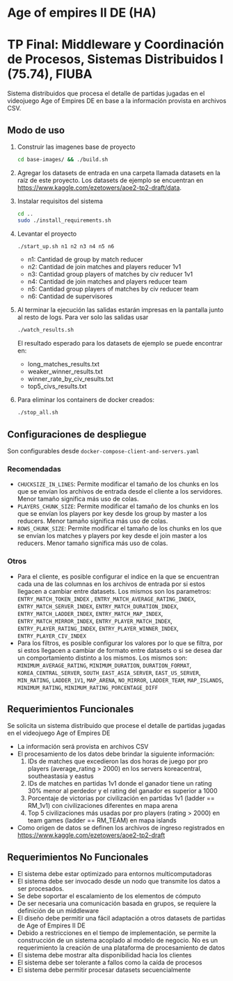# Age of empires II DE (HA)
# TP Final: Middleware y Coordinación de Procesos, Sistemas Distribuidos I (75.74), FIUBA

Sistema distribuidos que procesa el detalle de partidas jugadas en el videojuego Age of Empires DE en base a la información provista en archivos CSV.

## Modo de uso

1. Construir las imagenes base de proyecto
	```bash
	cd base-images/ && ./build.sh
	```

2. Agregar los datasets de entrada en una carpeta llamada datasets en la raíz de este proyecto. Los datasets de ejemplo se encuentran en https://www.kaggle.com/ezetowers/aoe2-tp2-draft/data.

3. Instalar requisitos del sistema

	```bash
	cd ..
	sudo ./install_requirements.sh
	```

4. Levantar el proyecto

	```bash
	./start_up.sh n1 n2 n3 n4 n5 n6
	```

	* n1: Cantidad de group by match reducer
	* n2: Cantidad de join matches and players reducer 1v1
	* n3: Cantidad group players of matches by civ reducer 1v1
	* n4: Cantidad de join matches and players reducer team
	* n5: Cantidad group players of matches by civ reducer team
	* n6: Cantidad de supervisores

5. Al terminar la ejecución las salidas estarán impresas en la pantalla junto al resto de logs. Para ver solo las salidas usar

	```bash
	./watch_results.sh
	```

	El resultado esperado para los datasets de ejemplo se puede encontrar en:
	* long_matches_results.txt
	* weaker_winner_results.txt
	* winner_rate_by_civ_results.txt
	* top5_civs_results.txt

6. Para eliminar los containers de docker creados:

	```bash
	./stop_all.sh
	```

## Configuraciones de despliegue
Son configurables desde `docker-compose-client-and-servers.yaml`

### Recomendadas

* `CHUCKSIZE_IN_LINES`: Permite modificar el tamaño de los chunks en los que se envían los archivos de entrada desde el cliente a los servidores. Menor tamaño significa más uso de colas.
* `PLAYERS_CHUNK_SIZE`: Permite modificar el tamaño de los chunks en los que se envían los players por key desde los group by master a los reducers. Menor tamaño significa más uso de colas.
* `ROWS_CHUNK_SIZE`: Permite modificar el tamaño de los chunks en los que se envían los matches y players por key desde el join master a los reducers. Menor tamaño significa más uso de colas.

### Otros
* Para el cliente, es posible configurar el indice en la que se encuentran cada una de las columnas en los archivos de entrada por si estos llegacen a cambiar entre datasets. Los mismos son los parametros: `ENTRY_MATCH_TOKEN_INDEX` , `ENTRY_MATCH_AVERAGE_RATING_INDEX`, `ENTRY_MATCH_SERVER_INDEX`, `ENTRY_MATCH_DURATION_INDEX`, `ENTRY_MATCH_LADDER_INDEX`, `ENTRY_MATCH_MAP_INDEX`, `ENTRY_MATCH_MIRROR_INDEX`, `ENTRY_PLAYER_MATCH_INDEX`, `ENTRY_PLAYER_RATING_INDEX`, `ENTRY_PLAYER_WINNER_INDEX`, `ENTRY_PLAYER_CIV_INDEX`
* Para los filtros, es posible configurar los valores por lo que se filtra, por si estos llegacen a cambiar de formato entre datasets o si se desea dar un comportamiento distinto a los mismos. Los mismos son: `MINIMUM_AVERAGE_RATING`, `MINIMUM_DURATION`, `DURATION_FORMAT`, `KOREA_CENTRAL_SERVER`, `SOUTH_EAST_ASIA_SERVER`, `EAST_US_SERVER`, `MIN_RATING`, `LADDER_1V1`, `MAP_ARENA`, `NO_MIRROR`, `LADDER_TEAM`, `MAP_ISLANDS`, `MINIMUM_RATING`, `MINIMUM_RATING_PORCENTAGE_DIFF`

## Requerimientos Funcionales
Se solicita un sistema distribuido que procese el detalle de partidas jugadas en el
videojuego Age of Empires DE
- La información será provista en archivos CSV
- El procesamiento de los datos debe brindar la siguiente información:
    1. IDs de matches que excedieron las dos horas de juego por pro players
(average_rating > 2000) en los servers koreacentral, southeastasia y eastus
    2. IDs de matches en partidas 1v1 donde el ganador tiene un rating 30% menor al
perdedor y el rating del ganador es superior a 1000
    3. Porcentaje de victorias por civilización en partidas 1v1 (ladder == RM_1v1) con
civilizaciones diferentes en mapa arena
    4. Top 5 civilizaciones más usadas por pro players (rating > 2000) en team games
(ladder == RM_TEAM) en mapa islands
- Como origen de datos se definen los archivos de ingreso registrados en https://www.kaggle.com/ezetowers/aoe2-tp2-draft

## Requerimientos No Funcionales
- El sistema debe estar optimizado para entornos multicomputadoras
- El sistema debe ser invocado desde un nodo que transmite los datos a ser
procesados.
- Se debe soportar el escalamiento de los elementos de cómputo
- De ser necesaria una comunicación basada en grupos, se requiere la definición
de un middleware
- El diseño debe permitir una fácil adaptación a otros datasets de partidas de
Age of Empires II DE
- Debido a restricciones en el tiempo de implementación, se permite la
construcción de un sistema acoplado al modelo de negocio. No es un
requerimiento la creación de una plataforma de procesamiento de datos
- El sistema debe mostrar alta disponibilidad hacia los clientes
- El sistema debe ser tolerante a fallos como la caída de procesos
- El sistema debe permitir procesar datasets secuencialmente